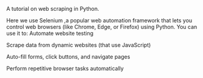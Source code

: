 A tutorial on web scraping in Python.

Here we use Selenium ,a popular web automation framework that lets you control web browsers (like Chrome, Edge, or Firefox) using Python.
You can use it to:
Automate website testing

Scrape data from dynamic websites (that use JavaScript)

Auto-fill forms, click buttons, and navigate pages

Perform repetitive browser tasks automatically
